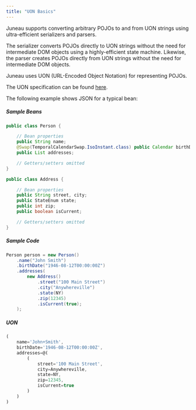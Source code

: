 ```yaml
---
title: "UON Basics"
---
```


Juneau supports converting arbitrary POJOs to and from UON strings using ultra-efficient serializers and parsers.

The serializer converts POJOs directly to UON strings without the need for intermediate DOM objects using a highly-efficient state machine.
Likewise, the parser creates POJOs directly from UON strings without the need for intermediate DOM objects.

Juneau uses UON (URL-Encoded Object Notation) for representing POJOs.

The UON specification can be found [here](doc-files/rfc_uon.txt).

The following example shows JSON for a typical bean:

##### Sample Beans

```java
public class Person {

    // Bean properties
    public String name;
    @Swap(TemporalCalendarSwap.IsoInstant.class) public Calendar birthDate;
    public List addresses;

    // Getters/setters omitted
}

public class Address {

    // Bean properties
    public String street, city;
    public StateEnum state;
    public int zip;
    public boolean isCurrent;

    // Getters/setters omitted
}
```

##### Sample Code

```java
Person person = new Person()
    .name("John Smith")
    .birthDate("1946-08-12T00:00:00Z")
    .addresses(
        new Address()
            .street("100 Main Street")
            .city("Anywhereville")
            .state(NY)
            .zip(12345)
            .isCurrent(true);
    );
```

##### UON

```javascript
(
    name='John+Smith',
    birthDate='1946-08-12T00:00:00Z',
    addresses=@(
        (
            street='100 Main Street',
            city=Anywhereville,
            state=NY,
            zip=12345,
            isCurrent=true
        )
    )
)
```
